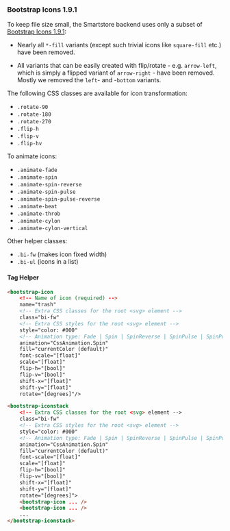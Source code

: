 ### Bootstrap Icons 1.9.1

To keep file size small, the Smartstore backend uses only a subset of [Bootstrap Icons 1.9.1](https://icons.getbootstrap.com/#icons):

- Nearly all `*-fill` variants (except such trivial icons like `square-fill` etc.) have been removed.

- All variants that can be easily created with flip/rotate - e.g. `arrow-left`, which is simply a flipped variant of `arrow-right` - have been removed. Mostly we removed the `left`- and -`bottom` variants.

  

The following CSS classes are available for icon transformation:

- `.rotate-90`
- `.rotate-180`
- `.rotate-270`
- `.flip-h`
- `.flip-v`
- `.flip-hv`



To animate icons:

- `.animate-fade`
- `.animate-spin`
- `.animate-spin-reverse`
- `.animate-spin-pulse`
- `.animate-spin-pulse-reverse`
- `.animate-beat`
- `.animate-throb`
- `.animate-cylon`
- `.animate-cylon-vertical`



Other helper classes:

- `.bi-fw` (makes icon fixed width)
- `.bi-ul` (icons in a list)



#### Tag Helper

```html
<bootstrap-icon
    <!-- Name of icon (required) -->
    name="trash"
    <!-- Extra CSS classes for the root <svg> element -->
    class="bi-fw"
    <!-- Extra CSS styles for the root <svg> element -->
    style="color: #000"
	<!-- Animation type: Fade | Spin | SpinReverse | SpinPulse | SpinPulseReverse | Beat | Throb | Cylon | CylonVertical -->
    animation="CssAnimation.Spin"
    fill="currentColor (default)"
    font-scale="[float]"
    scale="[float]"
    flip-h="[bool]"
    flip-v="[bool]"
    shift-x="[float]"
    shift-y="[float]"
    rotate="[degrees]"/>
```

```html
<bootstrap-iconstack
    <!-- Extra CSS classes for the root <svg> element -->
    class="bi-fw"
    <!-- Extra CSS styles for the root <svg> element -->
    style="color: #000"
	<!-- Animation type: Fade | Spin | SpinReverse | SpinPulse | SpinPulseReverse | Beat | Throb | Cylon | CylonVertical -->
    animation="CssAnimation.Spin"
    fill="currentColor (default)"
    font-scale="[float]"
    scale="[float]"
    flip-h="[bool]"
    flip-v="[bool]"
    shift-x="[float]"
    shift-y="[float]"
    rotate="[degrees]">
    <bootstrap-icon ... />
    <bootstrap-icon ... />
    ...
</bootstrap-iconstack>
```

